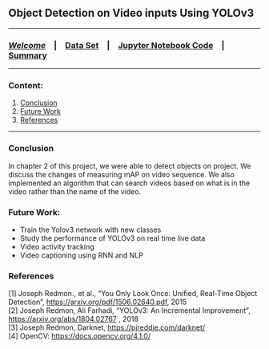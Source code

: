 
##  Object Detection on Video inputs Using YOLOv3

<HR>

### [**_Welcome_**](readme.md)&emsp;|&emsp;[Data Set](data-set.md)&emsp;|&emsp;[Jupyter Notebook Code](YOLOv3.ipynb)&emsp;|&emsp;[Summary](summary.md)
<HR>
  
### Content:
1. [Conclusion](#conclusion)
2. [Future Work](#future-work)
3. [References](#references)

<HR>

### Conclusion


In chapter 2 of this project, we were able to detect objects on project. We discuss the changes of measuring mAP on video sequence. We also implemented an algorithm that can search videos based on what is in the video rather than the name of the video.

### Future Work:
<ul>
  <li>Train the Yolov3 network with new classes</li>
  <li>Study the performance of YOLOv3 on real time live data</li>
  <li>Video activity tracking</li>
  <li>Video captioning using RNN and NLP </li>
</ul>

### References
[1] Joseph Redmon., et al., “You Only Look Once: Unified, Real-Time Object Detection”, https://arxiv.org/pdf/1506.02640.pdf, 2015 <br>
[2] Joseph Redmon, Ali Farhadi, “YOLOv3: An Incremental Improvement”, https://arxiv.org/abs/1804.02767 , 2018 <br>
[3] Joseph Redmon, Darknet, https://pjreddie.com/darknet/ <br>
[4] OpenCV: https://docs.opencv.org/4.1.0/ <br>
